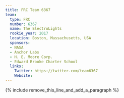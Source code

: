 ```yaml
---
title: FRC Team 6367
team:
  type: FRC
  number: 6367
  name: The ElectroLights
  rookie_year: 2017
  location: Boston, Massachusetts, USA
  sponsors:
  - NASA
  - Anchor Labs
  - H. E. Moore Corp.
  - Edward Brooke Charter School
  links:
    Twitter: https://twitter.com/team6367
    Website:
---
```


{% include remove_this_line_and_add_a_paragraph %}